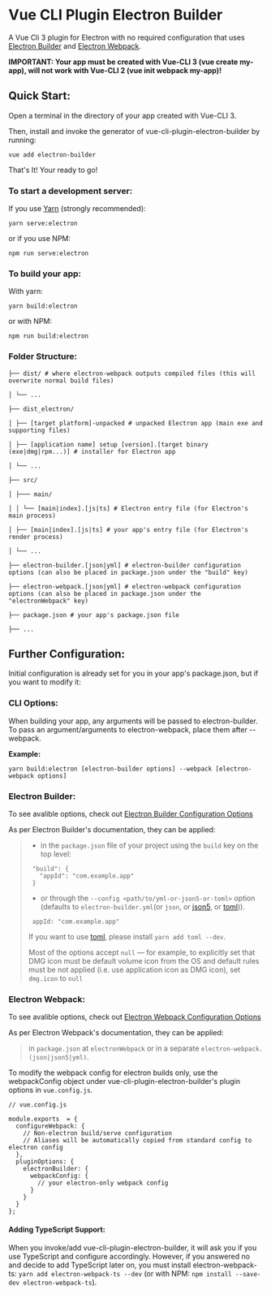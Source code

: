 # Vue CLI Plugin Electron Builder

A Vue Cli 3 plugin for Electron with no required configuration that uses [Electron Builder](https://www.electron.build/) and [Electron Webpack](https://webpack.electron.build/).

**IMPORTANT: Your app must be created with Vue-CLI 3 (vue create my-app), will not work with Vue-CLI 2 (vue init webpack my-app)!**

## Quick Start:

Open a terminal in the directory of your app created with Vue-CLI 3.

Then, install and invoke the generator of vue-cli-plugin-electron-builder by running:

`vue add electron-builder`

That's It! Your ready to go!

### To start a development server:

If you use [Yarn](https://yarnpkg.com/en/) (strongly recommended):

`yarn serve:electron`

or if you use NPM:

`npm run serve:electron`

### To build your app:

With yarn:

`yarn build:electron`

or with NPM:

`npm run build:electron`

### Folder Structure:

```
├── dist/ # where electron-webpack outputs compiled files (this will overwrite normal build files)

│ └── ...

├── dist_electron/

│ ├── [target platform]-unpacked # unpacked Electron app (main exe and supporting files)

│ ├── [application name] setup [version].[target binary (exe|dmg|rpm...)] # installer for Electron app

│ └── ...

├── src/

│ ├─── main/

│ │ └── [main|index].[js|ts] # Electron entry file (for Electron's main process)

│ ├── [main|index].[js|ts] # your app's entry file (for Electron's render process)

│ └── ...

├── electron-builder.[json|yml] # electron-builder configuration options (can also be placed in package.json under the "build" key)

├── electron-webpack.[json|yml] # electron-webpack configuration options (can also be placed in package.json under the "electronWebpack" key)

├── package.json # your app's package.json file

├── ...
```

## Further Configuration:

Initial configuration is already set for you in your app's package.json, but if you want to modify it:

### CLI Options:

When building your app, any arguments will be passed to electron-builder. To pass an argument/arguments to electron-webpack, place them after --webpack.

**Example:**

`yarn build:electron [electron-builder options] --webpack [electron-webpack options]`

### Electron Builder:

To see avalible options, check out [Electron Builder Configuration Options](https://www.electron.build/configuration/configuration)

As per Electron Builder's documentation, they can be applied:

> * in the `package.json` file of your project using the `build` key on the top level:
>
> ```
>  "build": {
>    "appId": "com.example.app"
>  }
> ```
>
> * or through the `--config <path/to/yml-or-json5-or-toml>` option (defaults to `electron-builder.yml`(or `json`, or [json5](http://json5.org/), or [toml](https://github.com/toml-lang/toml))).
>
> ```
>  appId: "com.example.app"
> ```
>
> If you want to use [toml](https://en.wikipedia.org/wiki/TOML), please install `yarn add toml --dev`.
>
> Most of the options accept `null` — for example, to explicitly set that DMG icon must be default volume icon from the OS and default rules must be not applied (i.e. use application icon as DMG icon), set `dmg.icon` to `null`

### Electron Webpack:

To see avalible options, check out [Electron Webpack Configuration Options](https://webpack.electron.build/configuration)

As per Electron Webpack's documentation, they can be applied:

> in `package.json` at `electronWebpack` or in a separate `electron-webpack.(json|json5|yml)`.

To modify the webpack config for electron builds only, use the webpackConfig object under vue-cli-plugin-electron-builder's plugin options in `vue.config.js`.

```
// vue.config.js

module.exports  = {
  configureWebpack: {
    // Non-electron build/serve configuration
	// Aliases will be automatically copied from standard config to electron config
  },
  pluginOptions: {
    electronBuilder: {
      webpackConfig: {
        // your electron-only webpack config
      }
    }
  }
};
```

#### Adding TypeScript Support:

When you invoke/add vue-cli-plugin-electron-builder, it will ask you if you use TypeScript and configure accordingly. However, if you answered no and decide to add TypeScript later on, you must install electron-webpack-ts: `yarn add electron-webpack-ts --dev` (or with NPM: `npm install --save-dev electron-webpack-ts`).
